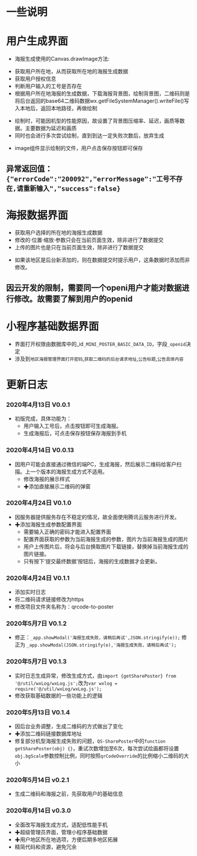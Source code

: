 # 一些说明

# 用户生成界面
- 海报生成使用的Canvas.drawImage方法:
* 获取用户所在地，从而获取所在地的海报生成数据
* 获取用户授权信息
* 判断用户输入的工号是否存在
* 根据用户所在地海报的生成数据，下载海报背景图，绘制背景图，二维码则是将后台返回的base64二维码数据wx.getFileSystemManager().writeFile()写入本地后，返回本地路径，再做绘制
+ 绘制时，可能因机型的性能原因，故设置了背景图压缩率、延迟，画质等数据。主要数据为延迟和画质
+ 同时也会进行多次尝试绘制，直到到达一定失败次数后，放弃生成
* image组件显示绘制的文件，用户点击保存按钮即可保存

## 异常返回值：`{"errorCode":"200092","errorMessage":"工号不存在,请重新输入","success":false}`

# 海报数据界面
- 获取用户选择的所在地的海报生成数据
- 修改的·位置·缩放·参数只会在当前页面生效，除非进行了数据提交
- 上传的图片也是只在当前页面生效，除非进行了数据提交
* 如果该地区是后台新添加的，则在数据提交时提示用户，这条数据时添加而非修改。
## 因云开发的限制，需要同一个openi用户才能对数据进行修改。故需要了解到用户的openid

# 小程序基础数据界面
- 界面打开权限由数据库中的_id`_MINI_POSTER_BASIC_DATA_ID`，字段`_openid`决定
- 涉及到`地区海报管理界面打开密码`,`获取二维码的后台请求地址`,`公告标题`,`公告具体内容`


# 更新日志

### 2020年4月13日 V0.0.1
- 初版完成，具体功能为：
	- 用户输入工号后，点击按钮即可生成海报。
	- 生成海报后，可点击保存按钮保存海报到手机


### 2020年4月14日 V0.0.13
- 因用户可能会直接通过微信的端PC，生成海报，然后展示二维码给客户扫描。上一个版本的海报生成方式不适用。
	- 修改海报的展示样式
	- ✚添加直接展示二维码的弹窗

### 2020年4月24日 V0.1.0
- 因服务器提供服务存在不稳定的情况，故全面使用腾讯云服务进行开发。
- ✚添加海报生成参数配置界面
	- 需要输入正确的密码才能进入配置界面
	- 配置界面获取的参数为当前海报生成的参数，图片为当前海报生成的图片
	- 用户上传图片后，将会与后台换取图片下载链接，替换掉当前海报生成的图片链接。
	- 只有按下‘提交最终数据’按钮后，海报的生成数据才会更新。


### 2020年4月24日 V0.1.1
- 添加实时日志
- 将二维码请求链接修改为https
- 修改项目文件夹名称为：qrcode-to-poster


### 2020年5月7日 V0.1.2
- 修正：`_app.showModal('海报生成失败，请稍后再试',JSON.stringify(e));` 修正为 `_app.showModal(JSON.stringify(e),'海报生成失败，请稍后再试');`

### 2020年5月7日 V0.1.3
- 实时日志生成异常，修改生成方式，由`import {getSharePoster} from '@/util/wxLog/wxLog.js';`改为`var wxlog = require('@/util/wxLog/wxLog.js');`
- 修改获取基础数据的一些功能上的逻辑

### 2020年5月13日 V0.1.4
- 因后台业务调整，生成二维码的方式做出了变化
- ✚添加二维码链接数据库地址
- 修复部分机型海报生成失败的问题，`QS-SharePoster`中的`function getSharePoster(obj) {}`，重试次数增加至6次，每次尝试绘画都将设置`obj.bgScale`参数控制比例，同时按照`qrCodeOverride`的比例缩小二维码的大小


### 2020年5月14日 v0.2.1
- 生成二维码和海报之前，先获取用户的基础信息


### 2020年6月14日 v0.3.0
- 全面改写海报生成方式，适配低性能手机
- ✚超级管理员界面，管理小程序基础数据
- ✚用户地区所在地选项，方便后期多地区拓展
- 精简代码和资源，避免冗余